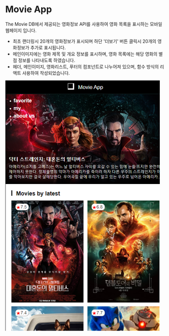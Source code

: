 # Movie App

The Movie DB에서 제공되는 영화정보 API를 사용하여 영화 목록을 표시하는 모바일 웹페이지 입니다.

- 최초 랜더링시 20개의 영화정보가 표시되며 하단 '더보기' 버튼 클릭시 20개의 영화정보가 추가로 표시됩니다.
- 메인이미지에는 영화 제목 및 개요 정보를 표시하며, 영화 목록에는 해당 영화의 별점 정보를 나타내도록 하였습니다.
- 헤더, 메인이미지, 영화리스트, 푸터의 컴포넌트로 나누어져 있으며, 함수 방식의 리액트 사용하여 작성되었습니다.

[![movie app](src/img/overview.png)](https://modangirlbin.github.io/movie-app)